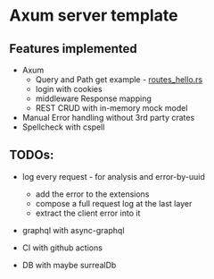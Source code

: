 # Axum server template

## Features implemented

- Axum
  - Query and Path get example - [routes_hello.rs](./src/web/routes_hello.rs)
  - login with cookies
  - middleware Response mapping
  - REST CRUD with in-memory mock model
- Manual Error handling without 3rd party crates
- Spellcheck with cspell

## TODOs:

- log every request - for analysis and error-by-uuid
  - add the error to the extensions
  - compose a full request log at the last layer
  - extract the client error into it

- graphql with async-graphql
- CI with github actions
- DB with maybe surrealDb
